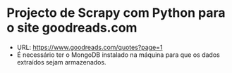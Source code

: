 # Projecto de Scrapy com Python para o site goodreads.com
* URL: https://www.goodreads.com/quotes?page=1
* É necessário ter o MongoDB instalado na máquina para que os dados extraídos sejam armazenados.
